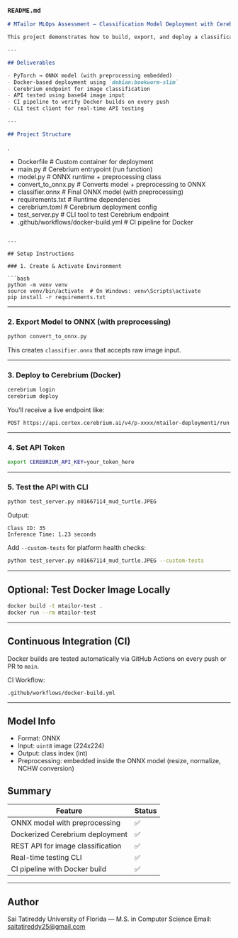 ### `README.md`

```markdown
# MTailor MLOps Assessment – Classification Model Deployment with Cerebrium

This project demonstrates how to build, export, and deploy a classification neural network using ONNX and Cerebrium. The model is containerized using Docker and deployed with GPU support to Cerebrium’s serverless platform.

---

## Deliverables

- PyTorch → ONNX model (with preprocessing embedded)
- Docker-based deployment using `debian:bookworm-slim`
- Cerebrium endpoint for image classification
- API tested using base64 image input
- CI pipeline to verify Docker builds on every push
- CLI test client for real-time API testing

---

## Project Structure

```

.
- Dockerfile               # Custom container for deployment
- main.py                 # Cerebrium entrypoint (run function)
- model.py                # ONNX runtime + preprocessing class
- convert\_to\_onnx.py      # Converts model + preprocessing to ONNX
- classifier.onnx         # Final ONNX model (with preprocessing)
- requirements.txt        # Runtime dependencies
- cerebrium.toml          # Cerebrium deployment config
- test\_server.py          # CLI tool to test Cerebrium endpoint
- .github/workflows/docker-build.yml  # CI pipeline for Docker

````

---

## Setup Instructions

### 1. Create & Activate Environment

```bash
python -m venv venv
source venv/bin/activate  # On Windows: venv\Scripts\activate
pip install -r requirements.txt
````

---

### 2. Export Model to ONNX (with preprocessing)

```bash
python convert_to_onnx.py
```

This creates `classifier.onnx` that accepts raw image input.

---

### 3. Deploy to Cerebrium (Docker)

```bash
cerebrium login
cerebrium deploy
```

You’ll receive a live endpoint like:

```
POST https://api.cortex.cerebrium.ai/v4/p-xxxx/mtailor-deployment1/run
```

---

### 4. Set API Token

```bash
export CEREBRIUM_API_KEY=your_token_here
```

---

### 5. Test the API with CLI

```bash
python test_server.py n01667114_mud_turtle.JPEG
```

Output:

```
Class ID: 35
Inference Time: 1.23 seconds
```

Add `--custom-tests` for platform health checks:

```bash
python test_server.py n01667114_mud_turtle.JPEG --custom-tests
```

---

## Optional: Test Docker Image Locally

```bash
docker build -t mtailor-test .
docker run --rm mtailor-test
```

---

## Continuous Integration (CI)

Docker builds are tested automatically via GitHub Actions on every push or PR to `main`.

CI Workflow:

```
.github/workflows/docker-build.yml
```

---

## Model Info

* Format: ONNX
* Input: `uint8` image (224x224)
* Output: class index (int)
* Preprocessing: embedded inside the ONNX model (resize, normalize, NCHW conversion)


## Summary

| Feature                           | Status |
| --------------------------------- | ------ |
| ONNX model with preprocessing     | ✅      |
| Dockerized Cerebrium deployment   | ✅      |
| REST API for image classification | ✅      |
| Real-time testing CLI             | ✅      |
| CI pipeline with Docker build     | ✅      |

---

## Author

Sai Tatireddy
University of Florida — M.S. in Computer Science
Email: [saitatireddy25@gmail.com](mailto:saitatireddy25@gmail.com)
